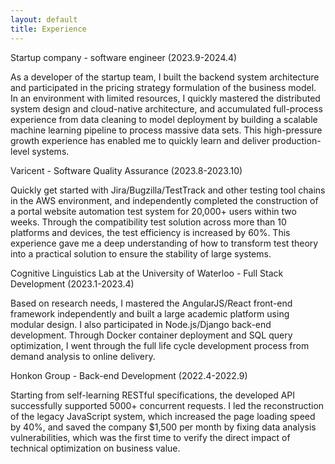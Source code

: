 ```yaml
---
layout: default
title: Experience
---
```

Startup company - software engineer (2023.9-2024.4)

As a developer of the startup team, I built the backend system architecture and participated in the pricing strategy formulation of the business model. In an environment with limited resources, I quickly mastered the distributed system design and cloud-native architecture, and accumulated full-process experience from data cleaning to model deployment by building a scalable machine learning pipeline to process massive data sets. This high-pressure growth experience has enabled me to quickly learn and deliver production-level systems.

Varicent - Software Quality Assurance (2023.8-2023.10)

Quickly get started with Jira/Bugzilla/TestTrack and other testing tool chains in the AWS environment, and independently completed the construction of a portal website automation test system for 20,000+ users within two weeks. Through the compatibility test solution across more than 10 platforms and devices, the test efficiency is increased by 60%. This experience gave me a deep understanding of how to transform test theory into a practical solution to ensure the stability of large systems.

Cognitive Linguistics Lab at the University of Waterloo - Full Stack Development (2023.1-2023.4)

Based on research needs, I mastered the AngularJS/React front-end framework independently and built a large academic platform using modular design. I also participated in Node.js/Django back-end development. Through Docker container deployment and SQL query optimization, I went through the full life cycle development process from demand analysis to online delivery.

Honkon Group - Back-end Development (2022.4-2022.9)

Starting from self-learning RESTful specifications, the developed API successfully supported 5000+ concurrent requests. I led the reconstruction of the legacy JavaScript system, which increased the page loading speed by 40%, and saved the company $1,500 per month by fixing data analysis vulnerabilities, which was the first time to verify the direct impact of technical optimization on business value.
